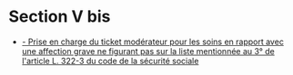 # Section V bis

- [- Prise en charge du ticket modérateur pour les soins en rapport avec une affection grave ne figurant pas sur la liste mentionnée au 3° de l'article L. 322-3 du code de la sécurité sociale](sans-titre)
